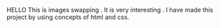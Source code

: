 HELLO
      This is images swapping . It is very interesting . I have made this project by using concepts of html and css.
